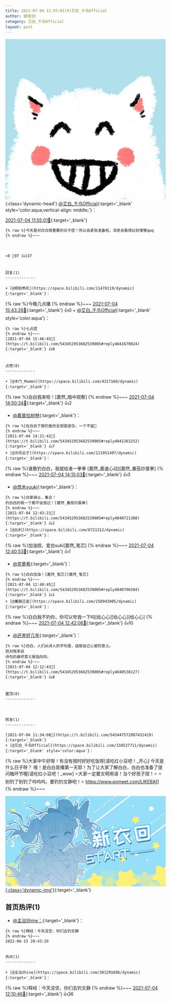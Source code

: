```yaml
---
title: 2021-07-04 11:55:01(9)艾白_千鸟Official
author: 御坂IO
category: 艾白_千鸟Official
layout: post
---
```


![img](/images/9ae8b9445fd0665cc014d9080156a45271be73c6.jpg){:class='dynamic-head'}
[@艾白_千鸟Official](https://space.bilibili.com/334537711/dynamic){:target='_blank' style='color:aqua;vertical-align: middle;'}：

[2021-07-04 11:55:01🔗](https://t.bilibili.com/543452953682539005){:target='_blank'}

~~~
{% raw %}今天是对白白很重要的日子捏！所以会紧张准备啦，消息会看得比较慢喔qwq
{% endraw %}~~~



↪️0 💬97 👍137


回复(1)
-------------

+ [@明前熊叽](https://space.bilibili.com/11478119/dynamic){:target='_blank'}：
~~~
{% raw %}今晚几点播
{% endraw %}~~~
[2021-07-04 15:43:26🔗](https://t.bilibili.com/543452953682539005#reply4841649660){:target='_blank'} 👍0
    + [@艾白_千鸟Official](https://space.bilibili.com/334537711/dynamic){:target='_blank' style='color:aqua'}：
~~~
{% raw %}七点捏
{% endraw %}~~~
[2021-07-04 15:46:45🔗](https://t.bilibili.com/543452953682539005#reply4841670024){:target='_blank'} 👍0


点赞(8)
-------------

+ [@木门_Mumen](https://space.bilibili.com/4317160/dynamic){:target='_blank'}：
~~~
{% raw %}白白我来啦！[嘉然_暗中观察]
{% endraw %}~~~
[2021-07-04 14:50:34🔗](https://t.bilibili.com/543452953682539005#reply4841402656){:target='_blank'} 👍2
+ [@嘉普拉树林](https://space.bilibili.com/283357438/dynamic){:target='_blank'}：
~~~
{% raw %}在白白下面钓鱼的全部驱逐😡，一个不留👿
{% endraw %}~~~
[2021-07-04 14:21:42🔗](https://t.bilibili.com/543452953682539005#reply4841263252){:target='_blank'} 👍7
+ [@汐风云子](https://space.bilibili.com/111951497/dynamic){:target='_blank'}：
~~~
{% raw %}谁敢钓白白，我就给谁一拳拳
[嘉然_嘉速心动][嘉然_番茄炒蛋拳]
{% endraw %}~~~
[2021-07-04 14:15:03🔗](https://t.bilibili.com/543452953682539005#reply4841228022){:target='_blank'} 👍3
+ [@悠木yuuki](https://space.bilibili.com/36017007/dynamic){:target='_blank'}：
~~~
{% raw %}白家骑士，集合！
钓白白的我一个都不会放过！[嘉然_番茄炒蛋拳]
{% endraw %}~~~
[2021-07-04 12:43:21🔗](https://t.bilibili.com/543452953682539005#reply4840721388){:target='_blank'} 👍2
+ [@比利](https://space.bilibili.com/8721312/dynamic){:target='_blank'}：
~~~
{% raw %}加油捏，爱白suki[嘉然_笔芯]
{% endraw %}~~~
[2021-07-04 12:40:53🔗](https://t.bilibili.com/543452953682539005#reply4840706842){:target='_blank'} 👍1
+ [@克萝希](https://space.bilibili.com/8180479/dynamic){:target='_blank'}：
~~~
{% raw %}白白加油！[嘉然_笔芯][嘉然_笔芯]
{% endraw %}~~~
[2021-07-04 12:40:45🔗](https://t.bilibili.com/543452953682539005#reply4840706584){:target='_blank'} 👍1
+ [@蒹葭已逝](https://space.bilibili.com/258943005/dynamic){:target='_blank'}：
~~~
{% raw %}白白我不钓你，你可以夸我一下吗[给心心][给心心][给心心]
{% endraw %}~~~
[2021-07-04 12:42:06🔗](https://t.bilibili.com/543452953682539005#reply4840709107){:target='_blank'} 👍10
+ [@还差好几年](https://space.bilibili.com/348747076/dynamic){:target='_blank'}：
~~~
{% raw %}白白，人们从诗人的字句里，选取自己心爱的意义。
但对我来说
诗句的最终意义是指向你。
{% endraw %}~~~
[2021-07-04 12:12:43🔗](https://t.bilibili.com/543452953682539005#reply4840538127){:target='_blank'} 👍8


置顶(0)
-------------



转发(1)
-------------

[2021-07-04 11:34:08🔗](https://t.bilibili.com/543447572087432419){:target='_blank'}
+ [@艾白_千鸟Official](https://space.bilibili.com/334537711/dynamic){:target='_blank' style='color:aqua'}：
~~~
{% raw %}大家中午好呀！有没有按时好好吃饭呀[请吃红小豆吧！_开心]
今天是什么日子呀？
哦！是白白首播第一天耶！为了让大家了解白白，白白也准备了提问箱环节喔[请吃红小豆吧！_wow]
⭐️大家一定要文明用语！当个好孩子捏！⭐️
⭐️别钓了别钓了呜呜呜，要钓钓文静吧！⭐️
https://www.pomeet.com/LIKEBAI1 
{% endraw %}~~~


[![img](/images/2db26c9f82799ca57156c11867bc89ed9a571018.jpg){:class='dynamic-img'}](/images/2db26c9f82799ca57156c11867bc89ed9a571018.jpg){:target='_blank'}




首页热评(1)
-------------

+ [@主治Shine：](https://space.bilibili.com/381291686/dynamic){:target='_blank'}：
~~~
{% raw %}释经：今天没空，你们去钓文静
{% endraw %}~~~
2022-06-15 20:43:29


热评(1)
-------------

+ [@主治Shine](https://space.bilibili.com/381291686/dynamic){:target='_blank'}：
~~~
{% raw %}释经：今天没空，你们去钓文静
{% endraw %}~~~
[2021-07-04 12:10:46🔗](https://t.bilibili.com/543452953682539005#reply4840525048){:target='_blank'} 👍36


